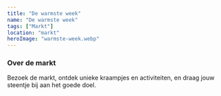 ```yaml
---
title: "De warmste week"
name: "De warmste week"
tags: ["Markt"]
location: "markt"
heroImage: "warmste-week.webp"
---
```


### Over de markt

Bezoek de markt, ontdek unieke kraampjes en activiteiten, en draag jouw steentje bij aan het goede doel.
